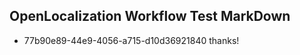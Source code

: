 ## OpenLocalization Workflow Test MarkDown
* 77b90e89-44e9-4056-a715-d10d36921840 thanks!

<!--HONumber=Jul16_HO5-->


